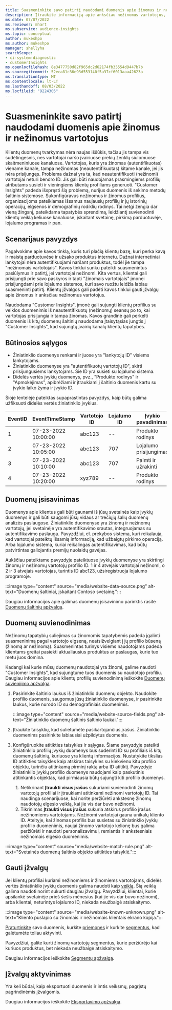 ```yaml
---
title: Suasmeninkite savo patirtį naudodami duomenis apie žinomus ir nežinomus vartotojus
description: Įtraukite informaciją apie anksčiau nežinomus vartotojus, kai žinote jų tapatybę.
ms.date: 07/07/2022
ms.reviewer: mhart
ms.subservice: audience-insights
ms.topic: conceptual
author: mukeshpo
ms.author: mukeshpo
manager: shellyha
searchScope:
- ci-system-diagnostic
- customerInsights
ms.openlocfilehash: 8e3477750d82f965dc2d62174fb35554d9447b7b
ms.sourcegitcommit: 52eca81c36e93d553140f5a37cf6013aaa42623a
ms.translationtype: MT
ms.contentlocale: lt-LT
ms.lasthandoff: 08/03/2022
ms.locfileid: "9224305"
---
```

# <a name="personalize-your-experiences-with-data-about-known-and-unknown-users"></a>Suasmeninkite savo patirtį naudodami duomenis apie žinomus ir nežinomus vartotojus

Klientų duomenų tvarkymas nėra naujas iššūkis, tačiau jis tampa vis sudėtingesnis, nes vartotojai naršo įvairiuose prekių ženklų siūlomuose skaitmeniniuose kanaluose. Vartotojas, kuris yra žinomas (autentifikuotas) viename kanale, tampa nežinomas (neautentifikuotas) kitame kanale, jei jis nėra prisijungęs. Problema dažnai yra ta, kad neautentifikuoti (nežinomi) vartotojai neturi bendro ID. Jis gali būti naudojamas prasmingiems profilių atributams susieti ir vieningiems klientų profiliams generuoti. "Customer Insights" padeda išspręsti šią problemą, nurijus duomenis iš sekimo metodų šaltinio sistemose. Sukonfigūravus nežinomus ir žinomus profilius, organizacijoms pateikiamas išsamus naujausių profilių ir jų istorinių operacijų, elgsenos ir demografinių rodiklių rodinys. Tai netgi žengia dar vieną žingsnį, pateikdama tapatybės sprendimą, leidžiantį suvienodinti klientų veiklą keliuose kanaluose, įskaitant svetainę, pirkimą parduotuvėje, lojalumo programas ir pan.

## <a name="sample-scenario"></a>Scenarijaus pavyzdys

Pagalvokime apie kavos tinklą, kuris turi plačią klientų bazę, kuri perka kavą ir maistą parduotuvėse ir užsako produktus internetu. Dažnai internetiniai lankytojai nėra autentifikuojami naršant produktus, todėl jie tampa "nežinomais vartotojais". Kavos tinklui sunku pateikti suasmenintus pasiūlymus ir patirtį, jei vartotojai nežinomi. Kita vertus, klientai gali prisijungti prie savo paskyros ir tapti "žinomais vartotojais" įmonei prisijungdami prie lojalumo sistemos, kuri savo ruožtu leidžia labiau suasmeninti patirtį. Klientų įžvalgos gali padėti kavos tinklui gauti įžvalgų apie žinomus ir anksčiau nežinomus vartotojus.

Naudodama "Customer Insights", įmonė gali sujungti klientų profilius su veiklos duomenimis iš neautentifikuotų (nežinomų) seansų po to, kai vartotojas prisijungia ir tampa žinomas. Kavos grandinė gali perkelti duomenis iš kitų duomenų šaltinių naudodama įtaisytąsias jungtis į "Customer Insights", kad sujungtų įvairių kanalų klientų tapatybes.

## <a name="prerequisites"></a>Būtinosios sąlygos

- Žiniatinklio duomenys renkami ir juose yra "lankytojų ID" visiems lankytojams.
- Žiniatinklio duomenyse yra "autentifikuotų vartotojų ID", skirti prisijungusiems lankytojams. Šie ID yra susieti su lojalumo sistema.
- Didelės vertės įvykių duomenys, pvz., "Produkto rodinys" ir "Apmokėjimas", apibrėžiami ir įtraukiami į šaltinio duomenis kartu su įvykio laiko žyma ir įvykio ID.

Šioje lentelėje pateiktas supaprastintas pavyzdys, kaip būtų galima užfiksuoti didelės vertės žiniatinklio įvykius.

|EventID|EventTimeStamp|Vartotojo ID|Lojalumo ID|Įvykio pavadinimas|
|--|--|--|--|--|
|1|07-23-2022 10:00:00|abc123|--|Produkto rodinys|
|2|07-23-2022 10:05:00|abc123|707|Lojalumo prisijungimas|
|3|07-23-2022 10:10:00|abc123|707|Paimti ir užrakinti|
|4|07-23-2022 10:20:00|xyz789|--|Produkto rodinys|

## <a name="data-ingestion"></a>Duomenų įsisavinimas

Duomenys apie klientus gali būti gaunami iš jūsų svetainės kaip įvykių duomenys ir gali būti saugomi jūsų vidaus ar trečiųjų šalių duomenų analizės paslaugose. Žiniatinklio duomenyse yra žinomų ir nežinomų vartotojų, jei svetainėje yra autentifikavimo srautas, integruojamas su autentifikavimo paslauga. Pavyzdžiui, el. prekybos sistema, kuri reikalauja, kad vartotojai pateiktų išsamią informaciją, kad užbaigtų pirkimo operaciją. Arba lojalumo sistema, kuriai reikalingas autentifikavimas, kad būtų patvirtintas galiojantis premijų nuolaidų gavėjas.

Aukščiau pateiktame pavyzdyje pateiktuose įvykių duomenyse yra skirtingi žinomų ir nežinomų vartotojų profilio ID. 1 ir 4 atvejais vartotojai nežinomi, o 2 ir 3 atvejais vartotojas, turintis ID abc123, užsiregistruoja lojalumo programoje.

:::image type="content" source="media/website-data-source.png" alt-text="Duomenų šaltiniai, įskaitant Contoso svetainę.":::

Daugiau informacijos apie galimas duomenų įsisavinimo parinktis rasite [Duomenų šaltinių apžvalga](data-sources.md).

## <a name="data-unification"></a>Duomenų suvienodinimas

Nežinomų tapatybių suliejimas su žinomomis tapatybėmis padeda įgalinti suasmeninimą pagal vartotojo elgseną, neatsižvelgiant į jų profilio būseną (žinomą ar nežinomą). Suasmenintas turinys visiems naudotojams padeda klientams greitai pasiekti aktualiausius produktus ar paslaugas, kurie tuo metu juos domina.

Kadangi kai kurie mūsų duomenų naudotojai yra žinomi, galime naudoti "Customer Insights", kad sujungtume tuos duomenis su naudotojo profiliu. Daugiau informacijos apie klientų profilių suvienodinimą ieškokite [Duomenų suvienijimo apžvalga](data-unification.md).

1. Pasirinkite šaltinio laukus iš žiniatinklio duomenų objekto. Naudokite profilio duomenis, saugomus jūsų žiniatinklio duomenyse, ir pasirinkite laukus, kurie nurodo ID su demografiniais duomenimis.

   :::image type="content" source="media/website-source-fields.png" alt-text="Žiniatinklio duomenų šaltinis šaltinio laukai.":::

1. Įtraukite taisyklių, kad sulietumėte pasikartojančius įrašus. Žiniatinklio duomenims pasirinkite labiausiai užpildytus duomenis.

1. Konfigūruokite atitikties taisykles ir sąlygas. Šiame pavyzdyje pateikti žiniatinklio profilių įvykių duomenys bus suderinti ID su profiliais iš kitų duomenų šaltinių, kuriuose yra klientų informacijos. Nustatykite tikslias ID atitikties taisykles kaip atskiras taisykles su kiekvienu kitu profilio objektu, turinčiu atitinkamą pirminį raktą arba ID atitiktį. Pavyzdyje žiniatinklio įvykių profilio duomenys naudojami kaip paskutinis atitinkantis objektas, kad pirmiausia būtų sujungti kiti profilio duomenys.
   1. Netikrinant **Įtraukti visus įrašus** sukuriami suvienodinti žinomų vartotojų profiliai ir įtraukiami atitinkami nežinomi vartotojų ID. Tai naudinga scenarijuose, kai norite peržiūrėti ankstesnę žinomų naudotojų elgesio veiklą, kai jie vis dar buvo nežinomi.
   1. Tikrinimas **Įtraukti visus įrašus** sukuria atskirus profilio įrašus nežinomiems vartotojams. Nežinomi vartotojai gauna unikalų kliento ID. Ateityje, kai žinomas profilis bus susietas su žiniatinklio įvykių profilio duomenimis, naujai žinomo vartotojo kelionę bus galima peržiūrėti ir naudoti personalizavimui, remiantis ir ankstesniais nežinomais elgesio duomenimis.

:::image type="content" source="media/website-match-rule.png" alt-text="Svetainės duomenų šaltinis objekto atitikties taisyklė.":::

## <a name="get-insights"></a>Gauti įžvalgų

Jei klientų profiliai kuriami nežinomiems ir žinomiems vartotojams, didelės vertės žiniatinklio įvykių duomenis galima naudoti kaip [veiklą](activities.md). Šią veiklą galima naudoti norint sukurti daugiau įžvalgų. Pavyzdžiui, klientai, kurie apsilankė svetainėje prieš šešis mėnesius (kai jie vis dar buvo nežinomi), arba klientai, neturintys lojalumo ID, niekada neužbaigė atsiskaitymo.

:::image type="content" source="media/website-known-unknown.png" alt-text="Kliento puslapio su žinomais ir nežinomais klientais ekrano kopija.":::

[Praturtinkite](enrichment-hub.md) savo duomenis, kurkite [priemones](measures.md) ir kurkite [segmentus](segments.md), kad galėtumėte toliau aktyvinti.

Pavyzdžiui, galite kurti žinomų vartotojų segmentus, kurie peržiūrėjo kai kuriuos produktus, bet niekada neužbaigė atsiskaitymo.

Daugiau informacijos ieškokite [Segmentų apžvalga](segments.md).

## <a name="activate-insights"></a>Įžvalgų aktyvinimas

Yra keli būdai, kaip eksportuoti duomenis ir imtis veiksmų, pagrįstų pagrindinėmis įžvalgomis.

Daugiau informacijos ieškokite [Eksportavimo apžvalga](export-destinations.md).
